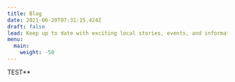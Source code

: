 ```yaml
---
title: Blog
date: 2021-06-28T07:31:15.424Z
draft: false
lead: Keep up to date with exciting local stories, events, and information.
menu:
  main:
    weight: -50
---
```

TEST\*\*